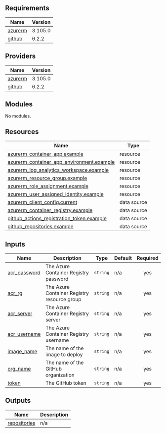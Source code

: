 <!-- BEGIN_TF_DOCS -->
## Requirements

| Name | Version |
|------|---------|
| <a name="requirement_azurerm"></a> [azurerm](#requirement\_azurerm) | 3.105.0 |
| <a name="requirement_github"></a> [github](#requirement\_github) | 6.2.2 |

## Providers

| Name | Version |
|------|---------|
| <a name="provider_azurerm"></a> [azurerm](#provider\_azurerm) | 3.105.0 |
| <a name="provider_github"></a> [github](#provider\_github) | 6.2.2 |

## Modules

No modules.

## Resources

| Name | Type |
|------|------|
| [azurerm_container_app.example](https://registry.terraform.io/providers/hashicorp/azurerm/3.105.0/docs/resources/container_app) | resource |
| [azurerm_container_app_environment.example](https://registry.terraform.io/providers/hashicorp/azurerm/3.105.0/docs/resources/container_app_environment) | resource |
| [azurerm_log_analytics_workspace.example](https://registry.terraform.io/providers/hashicorp/azurerm/3.105.0/docs/resources/log_analytics_workspace) | resource |
| [azurerm_resource_group.example](https://registry.terraform.io/providers/hashicorp/azurerm/3.105.0/docs/resources/resource_group) | resource |
| [azurerm_role_assignment.example](https://registry.terraform.io/providers/hashicorp/azurerm/3.105.0/docs/resources/role_assignment) | resource |
| [azurerm_user_assigned_identity.example](https://registry.terraform.io/providers/hashicorp/azurerm/3.105.0/docs/resources/user_assigned_identity) | resource |
| [azurerm_client_config.current](https://registry.terraform.io/providers/hashicorp/azurerm/3.105.0/docs/data-sources/client_config) | data source |
| [azurerm_container_registry.example](https://registry.terraform.io/providers/hashicorp/azurerm/3.105.0/docs/data-sources/container_registry) | data source |
| [github_actions_registration_token.example](https://registry.terraform.io/providers/integrations/github/6.2.2/docs/data-sources/actions_registration_token) | data source |
| [github_repositories.example](https://registry.terraform.io/providers/integrations/github/6.2.2/docs/data-sources/repositories) | data source |

## Inputs

| Name | Description | Type | Default | Required |
|------|-------------|------|---------|:--------:|
| <a name="input_acr_password"></a> [acr\_password](#input\_acr\_password) | The Azure Container Registry password | `string` | n/a | yes |
| <a name="input_acr_rg"></a> [acr\_rg](#input\_acr\_rg) | The Azure Container Registry resource group | `string` | n/a | yes |
| <a name="input_acr_server"></a> [acr\_server](#input\_acr\_server) | The Azure Container Registry server | `string` | n/a | yes |
| <a name="input_acr_username"></a> [acr\_username](#input\_acr\_username) | The Azure Container Registry username | `string` | n/a | yes |
| <a name="input_image_name"></a> [image\_name](#input\_image\_name) | The name of the image to deploy | `string` | n/a | yes |
| <a name="input_org_name"></a> [org\_name](#input\_org\_name) | The name of the GitHub organization | `string` | n/a | yes |
| <a name="input_token"></a> [token](#input\_token) | The GitHub token | `string` | n/a | yes |

## Outputs

| Name | Description |
|------|-------------|
| <a name="output_repositories"></a> [repositories](#output\_repositories) | n/a |
<!-- END_TF_DOCS -->
